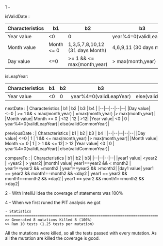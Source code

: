 1 -

isValidDate :

| Characteristics | b1 | b2 | b3 | b4 | b5 |
|--|--|--|--|--|--|
|Year value| <0 |  0 | year%4=0(validLeapYear)| else(validCommonYear)|
|Month value| Month <= 0 | 1,3,5,7,8,10,12 (31 days Month) | 4,6,9,11 (30 days month) | 2 | >12|
|Day value| <=0 | >= 1 && <= max(month,year) | > max(month,year)

isLeapYear:

| Characteristics | b1 | b2 | b3 | b4 |
|--|--|--|--|--|
|Year value| <0 |  0 | year%4=0(validLeapYear)| else(validCommonYear)|

nextDate :
| Characteristics | b1 | b2 | b3 | b4 |
|--|--|--|--|--|
|Day value| <=0 | >= 1  && < max(month,year) | =max(month,year) |> max(month,year)|
|Month value| Month <= 0 | <12 | 12 | >12|
|Year value| <0 |  0 | year%4=0(validLeapYear)| else(validCommonYear)|

previousDate :
| Characteristics | b1 | b2 | b3 | b4 |
|--|--|--|--|--|
|Day value| <=0 | 1 | 1 && <= max(month,year) |> max(month,year)|
|Month value| Month <= 0 | 1 | > 1 && <= 12| > 12
|Year value| <0 |  0 | year%4=0(validLeapYear)| else(validCommonYear)|

compareTo :
| Characteristics | b1 | b2 | b3|
|--|--|--|--|
|year1 value| <year2 | =year2 | > year2|
|month1 value| year1==year2 &&  < month2 | year1==year2 &&  =month2 | year1==year2 &&  >month2|
|day1 value| year1 == year2 && month1==month2 && <day2 |  year1 == year2 && month1==month2 && =day2 | year1 == year2 && month1==month2 && >day2|

2 - With IntelliJ Idea the coverage of statements was 100%

4 - When we first runed the PIT analysis we got

```
- Statistics
================================================================================
>> Generated 8 mutations Killed 8 (100%)
>> Ran 10 tests (1.25 tests per mutation)

```

All the mutations were killed, so all the tests passed with every mutation.
As all the mutation are killed the coverage is good.